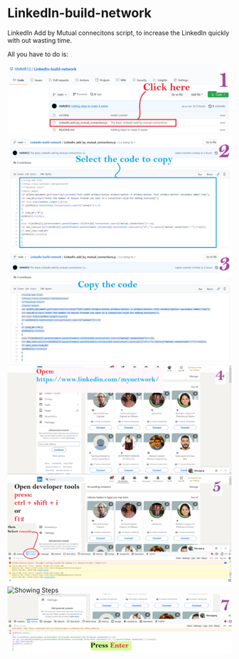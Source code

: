 # LinkedIn-build-network
LinkedIn Add by Mutual connecitons script, to increase the LinkedIn quickly with out wasting time.



All you have to do is:

![Showing Steps](./steps/step1.png)
![Showing Steps](./steps/step2.png)
![Showing Steps](./steps/step3.png)
![Showing Steps](./steps/step4.png)
![Showing Steps](./steps/step5.png)
![Showing Steps](./steps/step6.png)
![Showing Steps](./steps/step7.png)
